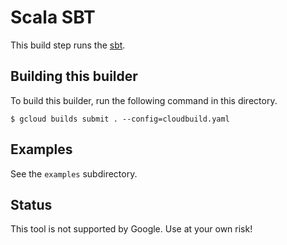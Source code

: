 # Scala SBT

This build step runs the [sbt](http://www.scala-sbt.org/).

## Building this builder

To build this builder, run the following command in this directory.

    $ gcloud builds submit . --config=cloudbuild.yaml

## Examples

See the `examples` subdirectory.

## Status

This tool is not supported by Google. Use at your own risk!
